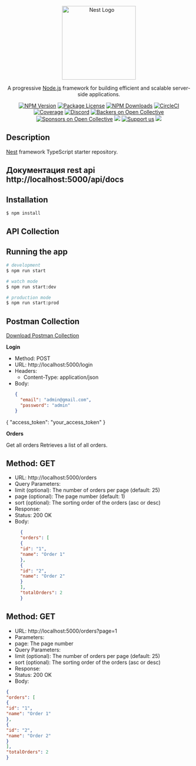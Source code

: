 <p align="center">
  <a href="http://nestjs.com/" target="blank"><img src="https://nestjs.com/img/logo-small.svg" width="200" alt="Nest Logo" /></a>
</p>

[circleci-image]: https://img.shields.io/circleci/build/github/nestjs/nest/master?token=abc123def456
[circleci-url]: https://circleci.com/gh/nestjs/nest

  <p align="center">A progressive <a href="http://nodejs.org" target="_blank">Node.js</a> framework for building efficient and scalable server-side applications.</p>
    <p align="center">
<a href="https://www.npmjs.com/~nestjscore" target="_blank"><img src="https://img.shields.io/npm/v/@nestjs/core.svg" alt="NPM Version" /></a>
<a href="https://www.npmjs.com/~nestjscore" target="_blank"><img src="https://img.shields.io/npm/l/@nestjs/core.svg" alt="Package License" /></a>
<a href="https://www.npmjs.com/~nestjscore" target="_blank"><img src="https://img.shields.io/npm/dm/@nestjs/common.svg" alt="NPM Downloads" /></a>
<a href="https://circleci.com/gh/nestjs/nest" target="_blank"><img src="https://img.shields.io/circleci/build/github/nestjs/nest/master" alt="CircleCI" /></a>
<a href="https://coveralls.io/github/nestjs/nest?branch=master" target="_blank"><img src="https://coveralls.io/repos/github/nestjs/nest/badge.svg?branch=master#9" alt="Coverage" /></a>
<a href="https://discord.gg/G7Qnnhy" target="_blank"><img src="https://img.shields.io/badge/discord-online-brightgreen.svg" alt="Discord"/></a>
<a href="https://opencollective.com/nest#backer" target="_blank"><img src="https://opencollective.com/nest/backers/badge.svg" alt="Backers on Open Collective" /></a>
<a href="https://opencollective.com/nest#sponsor" target="_blank"><img src="https://opencollective.com/nest/sponsors/badge.svg" alt="Sponsors on Open Collective" /></a>
  <a href="https://paypal.me/kamilmysliwiec" target="_blank"><img src="https://img.shields.io/badge/Donate-PayPal-ff3f59.svg"/></a>
    <a href="https://opencollective.com/nest#sponsor"  target="_blank"><img src="https://img.shields.io/badge/Support%20us-Open%20Collective-41B883.svg" alt="Support us"></a>
  <a href="https://twitter.com/nestframework" target="_blank"><img src="https://img.shields.io/twitter/follow/nestframework.svg?style=social&label=Follow"></a>
</p>
  <!--[![Backers on Open Collective](https://opencollective.com/nest/backers/badge.svg)](https://opencollective.com/nest#backer)
  [![Sponsors on Open Collective](https://opencollective.com/nest/sponsors/badge.svg)](https://opencollective.com/nest#sponsor)-->

## Description

[Nest](https://github.com/nestjs/nest) framework TypeScript starter repository.
## Документация rest api    http://localhost:5000/api/docs
## Installation

```bash
$ npm install
```
## API Collection




## Running the app

```bash
# development
$ npm run start

# watch mode
$ npm run start:dev

# production mode
$ npm run start:prod
```


## Postman Collection

[Download Postman Collection](./my-api-collection.json)

**Login**
- Method: POST
- URL: http://localhost:5000/login
- Headers:
    - Content-Type: application/json
- Body:
  ```json
  {
    "email": "admin@gmail.com",
    "password": "admin"
  }
{
"access_token": "your_access_token"
}

**Orders**

Get all orders
Retrieves a list of all orders.

## Method: GET
- URL: http://localhost:5000/orders
- Query Parameters:
- limit (optional): The number of orders per page (default: 25)
- page (optional): The page number (default: 1)
- sort (optional): The sorting order of the orders (asc or desc)
- Response:
- Status: 200 OK
- Body:
  ```json
    {
    "orders": [
    {
    "id": "1",
    "name": "Order 1"
    },
    {
    "id": "2",
    "name": "Order 2"
    }
    ],
    "totalOrders": 2
    }

## Method: GET
- URL: http://localhost:5000/orders?page=1
- Parameters:
- page: The page number
- Query Parameters:
- limit (optional): The number of orders per page (default: 25)
- sort (optional): The sorting order of the orders (asc or desc)
- Response:
- Status: 200 OK
- Body:
```json
{
"orders": [
{
"id": "1",
"name": "Order 1"
},
{
"id": "2",
"name": "Order 2"
}
],
"totalOrders": 2
}

